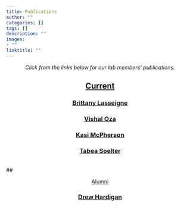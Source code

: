 ```yaml
---
title: Publications
author: ""
categories: []
tags: []
description: ""
images:
- ""
linktitle: ""
---
```


_<p style="text-align:center;"> Click from the links below for our lab members' publications:</p>_
## <ins><p style="text-align:center;">Current</p></ins>

### <p style="text-align:center;"><a href="https://www.ncbi.nlm.nih.gov/myncbi/brittany.lasseigne.1/bibliography/public/" target="_blank">Brittany Lasseigne</a></p>

### <p style="text-align:center;"><a href="https://www.ncbi.nlm.nih.gov/myncbi/1v9UzpUf7thgXU/bibliography/public/" target="_blank">Vishal Oza</a></p>

### <p style="text-align:center;"><a href="https://www.ncbi.nlm.nih.gov/myncbi/kasi.mcpherson.1/bibliography/public/" target="_blank">Kasi McPherson</a></p>

### <p style="text-align:center;"><a href="https://www.ncbi.nlm.nih.gov/myncbi/1vKFBlj68org9A/bibliography/public/" target="_blank">Tabea Soelter</a></p>
<br>
## <ins><p style="text-align:center;">Alumni</p></ins>

### <p style="text-align:center;"><a href="https://www.ncbi.nlm.nih.gov/myncbi/1t5_UTn1jmBQb/bibliography/public/" target="_blank">Drew Hardigan</a></p>



